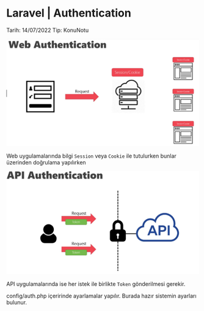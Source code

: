 # Laravel | Authentication

Tarih: 14/07/2022
Tip: KonuNotu

![ss1.png](ss1%202.png)

Web uygulamalarında bilgi `Session` veya `Cookie` ile tutulurken bunlar üzerinden doğrulama yapılırken 

![ss2.png](ss2.png)

API uygulamalarında ise her istek ile birlikte `Token` gönderilmesi gerekir.

config/auth.php içeririnde ayarlamalar yapılır. Burada hazır sistemin ayarları bulunur.